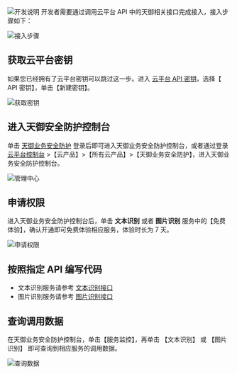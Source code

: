 ![开发说明](http://imgcache.tcecqpoc.fsphere.cn/image/mc.qcloudimg.com/static/img/3469fbbb6107997a0ed38ab6ef2764cb/image.png)
开发者需要通过调用云平台 API 中的天御相关接口完成接入，接入步骤如下：

![接入步骤](http://imgcache.tcecqpoc.fsphere.cn/image/mc.qcloudimg.com/static/img/dc0bc63f0da324c31e6bfa2e6d7a5ff9/image.png)

## 获取云平台密钥

如果您已经拥有了云平台密钥可以跳过这一步。进入 [云平台 API 密钥](http://console.tce.fsphere.cn/capi)，选择【 API 密钥】，单击【新建密钥】。

![获取密钥](http://imgcache.tcecqpoc.fsphere.cn/image/mc.qcloudimg.com/static/img/fd83fe8c74b72782340dd0f765c72b0d/image.png)

## 进入天御安全防护控制台

单击 [天御业务安全防护](http://console.tce.fsphere.cn/tianyu/overview) 登录后即可进入天御业务安全防护控制台，或者通过登录 [云平台控制台](http://console.tce.fsphere.cn/) >【云产品】>【所有云产品】>【天御业务安全防护】，进入天御业务安全防护控制台。

![管理中心](http://imgcache.tcecqpoc.fsphere.cn/image/mc.qcloudimg.com/static/img/a6b76768c2e6ff7eb7ba937a60509534/image.png)

## 申请权限

进入天御业务安全防护控制台后，单击 **文本识别** 或者 **图片识别** 服务中的【免费体验】，确认开通即可免费体验相应服务，体验时长为 7 天。

![申请权限](http://imgcache.tcecqpoc.fsphere.cn/image/mc.qcloudimg.com/static/img/675b901afe9dc8e40b09c3819e481776/image.png)

## 按照指定 API 编写代码

-  文本识别服务请参考 [文本识别接口](http://tcecqpoc.fsphere.cn/document/product/669/14414)
-  图片识别服务请参考 [图片识别接口](http://tcecqpoc.fsphere.cn/document/product/669/14415)

## 查询调用数据

在天御业务安全防护控制台，单击【服务监控】，再单击 【文本识别】 或 【图片识别】 即可查询到相应服务的调用数据。

![查询数据](http://imgcache.tcecqpoc.fsphere.cn/image/mc.qcloudimg.com/static/img/01a2cd5a3d3c22575ef7c892a51e87cc/image.png)
